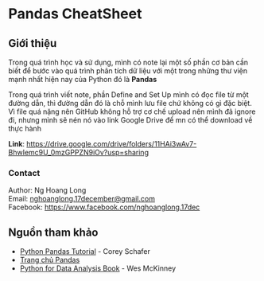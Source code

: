 # Pandas CheatSheet
## Giới thiệu
Trong quá trình học và sử dụng, mình có note lại một số phần cơ bản cần biết để bước vào quá trình phân tích dữ liệu với một trong những thư viện mạnh nhất hiện nay của Python đó là **Pandas**

Trong quá trình viết note, phần Define and Set Up mình có đọc file từ một đường dẫn, thì đường dẫn đó là chỗ mình lưu file chứ không có gì đặc biệt. Vì file quá nặng nên GitHub không hỗ trợ cơ chế upload nên mình đã ignore đi, nhưng mình sẽ nén nó vào link Google Drive để mn có thể download về thực hành

**Link**: <https://drive.google.com/drive/folders/11HAi3wAv7-BhwIemc9U_0mzGPPZN9iOv?usp=sharing>

### Contact

Author: Ng Hoang Long  
Email: <nghoanglong.17december@gmail.com>  
Facebook: <https://www.facebook.com/nghoanglong.17dec>

## Nguồn tham khảo
- [Python Pandas Tutorial](https://youtu.be/ZyhVh-qRZPA) - Corey Schafer
- [Trang chủ Pandas](https://pandas.pydata.org/docs/reference/index.html)
- [Python for Data Analysis Book](https://drive.google.com/file/d/1PKzCG9gDF2AH5dkRRszoZlXGUn_VRWwl/view?usp=sharing) - Wes McKinney
